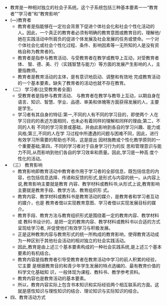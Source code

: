 - 教育是一种相对独立的社会子系统。这个子系统包括三种基本要素一一“教育者”“学习者”和“教育影响”
- (―)教育者
	- 教育者是指能够在一定社会背景下促进个体社会化和社会个性化活动的人。因此，一个真正的教育者必须有明确的教育意图或教育目的，理解他/她在实践活动中所肩负的促进个体发展及社会发展的任务或使命。一个对个体社会化或社会个性化过程、条件、影响因素等一无所知的人是没有资格自称为教育者的。
	- 教育者是指参与教育活动、与受教育者在教学或教导上互动，对受教育者体、 智、德、美、行（实践智慧与能力）等方面的发展产生影响的人，主要指教师。
	- 教育者是教育活动的主体，是有意识地启动、调整和有效地
	  完成教育活动的一个基本要素，缺失了教育者的活动也就不存在教育。
- （二） 学习者(比受教育者全面)
	- 受教育者是指参与教育活动、 与教育者在教学与教导上互动，以期自身在语言、知识、智慧、学业、品德、审美和体魄等方面获得发展的人，主要是学生。
	- 学习者有其自身的特征:第一,不同的人有不同的学习目的，即使两个
	  人在学习目的的表述方面相同，也未必有着同样的理解和同样的理由;第二，不同的人有
	  不同的学习背景或基础，并由此影响到各自的学习兴趣、能力或风格;第三,不同的人在学
	  习过程中所遭遇的问题与困难不同，因此，进行有效学习所需要的帮助也不同，这是提出
	  因材施教或个性化教学原则的一个重要基础;第四，不同的学习者对于自身学习行为的反
	  思和管理意识与能力不同,从而影响到他们各自的学习效率和质量。因此,学习是一种高
	  度个性化的活动。
- （三） 教育影响
	- 教育影响即教育活动中教育者作用于学习者的全部信息，既包括信息的内容，也包括信息选择、传递和反馈的形式,是形式与内容的统一。从内容上说,教育影响主要就是教育
	  内容、教学材料或教科书;从形式上说,教育影响主要就是教育手段、教学方法、教育组织形
	  式。
	- 教育内容、教学材料或教科书是教育活动的媒介，是教育者和学习者互动的媒介，也是
	  教育者借以实现教育意图、学习者借以实现发展目标的媒介。
	- 教育手段、教育方法与教育组织形式是围绕着一定的教育内容、教学材料或
	  教科书设计的，是把一定的教育内容、教学材料或教科书以合适的方式呈现给学习者,
	  并促使他们有效学习与积极发展。
	- 正是这种教育内容与教育形式的统一所构成的教育影响，使得教育活动成为一种区别于其他社会活动的相对独立的社会实践活动。
	- 因此,教育是由上述三个基本要素构成的一种社会实践系统,是上述三个基本要素的有机结合。
	- 教育内容是指教育者引导受教育者在教育活动中学习的前人积累的经验，它主要
	  是根据教育目的和青少年学生发展的特点选编的、最有教育价值的科学文化基础知
	  识，一般体现为课程、教科书、教学参考资料。
	- 教育内容也是教育活动的基本要素。
	- 所以，教育内容实际上包含书本知识和实际经验两个相互联系的方面。这就是感性知识与理性知识的结合、理论知识与实际知识的结合。
- 四、教育活动方式